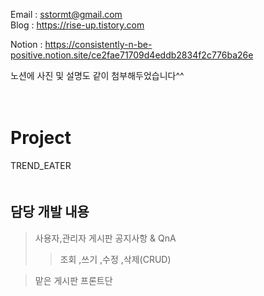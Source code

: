 
Email : sstormt@gmail.com  
Blog : https://rise-up.tistory.com

Notion : https://consistently-n-be-positive.notion.site/ce2fae71709d4eddb2834f2c776ba26e  
  
노션에 사진 및 설명도 같이 첨부해두었습니다^^  
  
　    
# Project
TREND_EATER  
　  




## 담당 개발 내용

>사용자,관리자 게시판 공지사항 & QnA  
>>조회 ,쓰기 ,수정 ,삭제(CRUD)    
 
> 맡은 게시판 프론트단  




